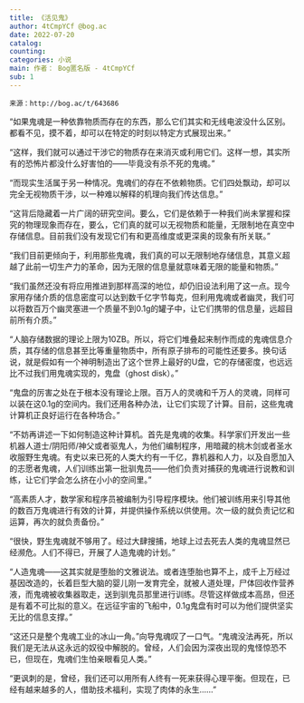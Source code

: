 ```yaml
---
title: 《活见鬼》
author: 4tCmpYCf @bog.ac
date: 2022-07-20
catalog: 
counting: 
categories: 小说
main: 作者： Bog匿名版 - 4tCmpYCf
sub: 1
---
```

    来源：http://bog.ac/t/643686

“如果鬼魂是一种依靠物质而存在的东西，那么它们其实和无线电波没什么区别。都看不见，摸不着，却可以在特定的时刻以特定方式展现出来。”

“这样，我们就可以通过干涉它的物质存在来消灭或利用它们。这样一想，其实所有的恐怖片都没什么好害怕的——毕竟没有杀不死的鬼魂。”

“而现实生活属于另一种情况。鬼魂们的存在不依赖物质。它们四处飘动，却可以完全无视物质干涉，以一种难以解释的机理向我们传达信息。”

“这背后隐藏着一片广阔的研究空间。要么，它们是依赖于一种我们尚未掌握和探究的物理现象而存在，要么，它们真的就可以无视物质和能量，无限制地在真空中存储信息。目前我们没有发现它们有和更高维度或更深奥的现象有所关联。”

“我们目前更倾向于，利用那些鬼魂，我们真的可以无限制地存储信息，其意义超越了此前一切生产力的革命，因为无限的信息量就意味着无限的能量和物质。”

“我们虽然还没有将应用推进到那样高深的地位，却仍旧设法利用了这一点。现今家用存储介质的信息密度可以达到数千亿字节每克，但利用鬼魂或者幽灵，我们可以将数百万个幽灵塞进一个质量不到0.1g的罐子中，让它们携带的信息量，远超目前所有介质。”

“人脑存储数据的理论上限为10ZB。所以，将它们堆叠起来制作而成的鬼魂信息介质，其存储的信息甚至比等重量物质中，所有原子排布的可能性还要多。换句话说，就是假如有一个神明制造出了这个世界上最好的U盘，它的存储密度，也远远比不过我们用鬼魂实现的，鬼盘（ghost disk）。”

“鬼盘的厉害之处在于根本没有理论上限。百万人的灵魂和千万人的灵魂，同样可以装在这0.1g的空间内。我们还用各种办法，让它们实现了计算。目前，这些鬼魂计算机正良好运行在各种场合。”

“不妨再讲述一下如何制造这种计算机。首先是鬼魂的收集。科学家们开发出一些机器人道士/阴阳师/神父或者驱鬼人，为他们编制程序，用暗藏的桃木剑或者圣水收服野生鬼魂。有史以来已死的人类大约有一千亿，靠机器和人力，以及自愿加入的志愿者鬼魂，人们训练出第一批驯鬼员——他们负责对捕获的鬼魂进行说教和训练，让它们学会怎么挤在小小的空间里。”

“高素质人才，数学家和程序员被编制为引导程序模块。他们被训练用来引导其他的数百万鬼魂进行有效的计算，并提供操作系统以供使用。次一级的就负责记忆和运算，再次的就负责备份。”

“很快，野生鬼魂就不够用了。经过大肆搜捕，地球上过去死去人类的鬼魂显然已经濒危。人们不得已，开展了人造鬼魂的计划。”

“人造鬼魂——这其实就是堕胎的文雅说法。或者连堕胎也算不上，成千上万经过基因改造的，长着巨型大脑的婴儿刚一发育完全，就被人道处理，尸体回收作营养液，而鬼魂被收集器取走，送到驯鬼员那里进行训练。尽管这样做成本高昂，但还是有着不可比拟的意义。在远征宇宙的飞船中，0.1g鬼盘有时可以为他们提供坚实无比的信息支撑。”

“这还只是整个鬼魂工业的冰山一角。”向导鬼魂叹了一口气。“鬼魂没法再死，所以我们是无法从这永远的奴役中解脱的。曾经，人们会因为深夜出现的鬼怪惊恐不已，但现在，鬼魂们生怕亲眼看见人类。”

“更讽刺的是，曾经，我们还可以用所有人终有一死来获得心理平衡。但现在，已经有越来越多的人，借助技术福利，实现了肉体的永生……”
